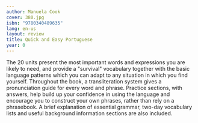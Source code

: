 ```yaml
---
author: Manuela Cook
cover: 380.jpg
isbn: "9780340489635"
lang: en-us
layout: review
title: Quick and Easy Portuguese
year: 0
---
```


The 20 units present the most important words and expressions you are likely to need, and provide a "survival" vocabulary together with the basic language patterns which you can adapt to any situation in which you find yourself. Throughout the book, a transliteration system gives a pronunciation guide for every word and phrase. Practice sections, with answers, help build up your confidence in using the language and encourage you to construct your own phrases, rather than rely on a phrasebook. A brief explanation of essential grammar, two-day vocabulary lists and useful background information sections are also included.
